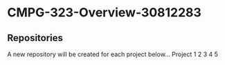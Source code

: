 # CMPG-323-Overview-30812283

## Repositories

A new repository will be created for each project below...
Project 1 2 3 4 5
